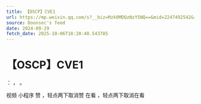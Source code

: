 ```yaml
---
title: 【OSCP】CVE1
url: https://mp.weixin.qq.com/s?__biz=Mzk0MDQzNzY5NQ==&mid=2247492542&idx=1&sn=a24c7d453eb5fccf8c7187c370f6c89f
source: Doonsec's feed
date: 2024-09-29
fetch_date: 2025-10-06T18:20:48.543785
---
```


# 【OSCP】CVE1

：
，
。

视频
小程序
赞
，轻点两下取消赞
在看
，轻点两下取消在看